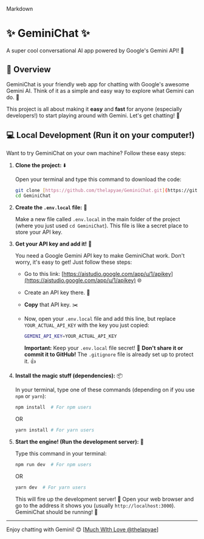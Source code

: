 Markdown

# ✨ GeminiChat ✨

A super cool conversational AI app powered by Google's Gemini API! 🚀

## 👋 Overview

GeminiChat is your friendly web app for chatting with Google's awesome Gemini AI.  Think of it as a simple and easy way to explore what Gemini can do. 🤖

This project is all about making it **easy** and **fast** for anyone (especially developers!) to start playing around with Gemini.  Let's get chatting! 💬

## 💻 Local Development (Run it on your computer!)

Want to try GeminiChat on your own machine? Follow these easy steps:

1. **Clone the project:** ⬇️

   Open your terminal and type this command to download the code:

   ```bash
   git clone [https://github.com/thelapyae/GeminiChat.git](https://github.com/thelapyae/GeminiChat.git)  🔗
   cd GeminiChat
   ```

2. **Create the `.env.local` file:** 🤫

   Make a new file called `.env.local` in the main folder of the project (where you just used `cd GeminiChat`).  This file is like a secret place to store your API key.

3. **Get your API key and add it!** 🔑

   You need a Google Gemini API key to make GeminiChat work.  Don't worry, it's easy to get! Just follow these steps:

   - Go to this link: [https://aistudio.google.com/app/u/1/apikey](https://aistudio.google.com/app/u/1/apikey) 🌐
   - Create an API key there. 📝
   - **Copy** that API key. ✂️
   - Now, open your `.env.local` file and add this line, but replace `YOUR_ACTUAL_API_KEY` with the key you just copied:

     ```bash
     GEMINI_API_KEY=YOUR_ACTUAL_API_KEY
     ```

     **Important:**  Keep your `.env.local` file secret! 🤫  **Don't share it or commit it to GitHub!**  The `.gitignore` file is already set up to protect it. 👍

4. **Install the magic stuff (dependencies):** 📦

   In your terminal, type one of these commands (depending on if you use `npm` or `yarn`):

   ```bash
   npm install  # For npm users
   ```
   OR
   ```bash
   yarn install # For yarn users
   ```

5. **Start the engine! (Run the development server):**  🚀

   Type this command in your terminal:

   ```bash
   npm run dev  # For npm users
   ```
   OR
   ```bash
   yarn dev  # For yarn users
   ```

   This will fire up the development server! 🎉  Open your web browser and go to the address it shows you (usually `http://localhost:3000`).  GeminiChat should be running! 🥳



---

Enjoy chatting with Gemini! 😊
[[Much WIth Love @thelapyae](https://thelapyae.com)]
